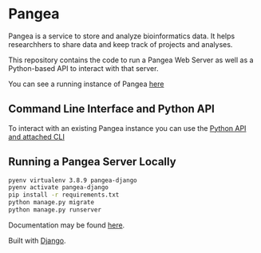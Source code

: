 # Pangea

Pangea is a service to store and analyze bioinformatics data. It helps researchhers to share data and keep track of projects and analyses.

This repository contains the code to run a Pangea Web Server as well as a Python-based API to interact with that server.

You can see a running instance of Pangea [here](https://pangeabio.io/)

## Command Line Interface and Python API

To interact with an existing Pangea instance you can use the [Python API and attached CLI](https://github.com/LongTailBio/pangea-django/tree/master/api-client)


## Running a Pangea Server Locally

```sh
pyenv virtualenv 3.8.9 pangea-django
pyenv activate pangea-django
pip install -r requirements.txt
python manage.py migrate
python manage.py runserver
```

Documentation may be found [here](https://longtailbio.github.io/pangea-django/).

Built with [Django](https://github.com/django/django).
